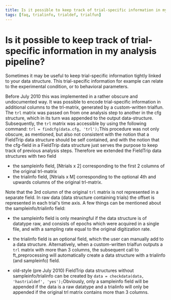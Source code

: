 ```yaml
---
title: Is it possible to keep track of trial-specific information in my analysis pipeline?
tags: [faq, trialinfo, trialdef, trialfun]
---
```


# Is it possible to keep track of trial-specific information in my analysis pipeline?

Sometimes it may be useful to keep trial-specific information tightly linked to your data structure. This trial-specific information for example can relate to the experimental condition, or to behavioral parameters.

Before July 2010 this was implemented in a rather obscure and undocumented way. It was possible to encode trial-specific information in additional columns to the trl-matrix, generated by a custom-written trialfun. The `trl` matrix was passed on from one analysis step to another in the cfg structure, which in its turn was appended to the output data-structure. Subsequently, the `trl` matrix was accessible by using the following command: `trl = findcfg(data.cfg, 'trl');`This procedure was not only obscure, as mentioned, but also not consistent with the notion that a FieldTrip data structure should be self contained, and with the notion that the cfg-field in a FieldTrip data structure just serves the purpose to keep track of previous analysis steps. Therefore we extended the FieldTrip data structures with two field

- the sampleinfo field, [Ntrials x 2] corresponding to the first 2 columns of the original trl-matrix
- the trialinfo field, [Ntrials x M] corresponding to the optional 4th and upwards columns of the original trl-matrix.

Note that the 3rd column of the original `trl` matrix is not represented in a separate field. In raw data (data structure containing trials) the offset is represented in each trial's time axis. A few things can be mentioned about the sampleinfo/trialinfo field:

- the sampleinfo field is only meaningful if the data structure is of datatype raw, and consists of epochs which were acquired in a single file, and with a sampling rate equal to the original digitization rate.

- the trialinfo field is an optional field, which the user can manually add to a data structure. Alternatively, when a custom-written trialfun outputs a `trl` matrix with more than 3 columns, the subsequent call to ft_preprocessing will automatically create a data structure with a trialinfo (and sampleinfo) field.

- old-style (pre July 2010) FieldTrip data structures without sampleinfo/trialinfo can be created by
  `data = checkdata(data, 'hastrialdef', 'yes');`Obviously, only a sampleinfo field will be appended if the data is a raw datatype and a trialinfo will only be appended if the original trl matrix contains more than 3 columns.
